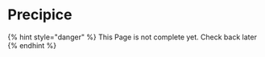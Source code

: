 # Precipice

{% hint style="danger" %}
This Page is not complete yet. Check back later
{% endhint %}

